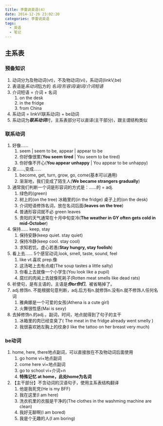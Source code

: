 ```yaml
---
title: 李雷说英语(4)
date: 2014-12-26 23:02:20
categories: 李雷说英语
tags: 
  - 英语
  - 笔记
---
```


## 主系表

### 预备知识
1. 动词分为及物动词(vt)，不及物动词(vi)，系动词(linkV,be)
2. 表语是*系动词*后方的 *名词/形容词/副词/介词短语*
3. 介词短语 = 介词 + 名词
	1. on the desk
	2. in the fridge
	3. from China
4. 系动词 = linkV(联系动词) + be动词
5. 系动词为***联系动词***时，主系表部分可以直译(主干部分)，跟主谓结构类似

### 联系动词
1. 好像……
	1. seem | seem to be, appear | appear to be 
	1. 你好像很累(**You seem tired** | You seem to be tired)
	2. 你好像不开心(**You appear unhappy** | You appear to be unhappy)
2. 变……,变成……
	1. become, get, turn, grow, go, come(基本可以通用)
	2. 渐渐地，我们变成了陌生人(**We became strangers gradually**)
3. 通常我们判断一个词是形容词的方式是：……的 = adj.
	1. 绿色的(green)
	2. 树上的(on the tree) 冰箱里的(in the fridge) 桌子上的(on the desk)
	3. 介词短语修饰名词，放在名词后面(**leaves on the tree**) 
	4. 普通形容词就不必 green leaves
	5. 贵阳的天气通常在十月中旬变冷(**The weather in GY often gets cold in mid-October**)
4. 保持…… keep, stay
	1. 保持安静(keep quiet. stay quiet)
	2. 保持冷静(keep cool. stay cool)
	3. 求知若饥，虚心若愚(**Stay hungry, stay foolish**)
5. 看上去…… 5个感官动词,look, smell, taste, sound, feel
	1. like vt.喜欢 prep.像
	2. 这汤喝上去有点咸(The soup tastes a little salty)
	3. 你看上去就像一个小学生(You look like a pupil)
	4. 腐烂的肉闻上去就像死耗子(Rotten meat smells like dead rats)
6. 祈使句，是有主语的，主语是***你or你们***，被省略掉了。
7. adj.修饰n. 不能根据句意判断，adj.后方有n.就修饰n.没有n.就不修饰人任何名词
	1. 雅典娜是一个可爱的女孩(Athena is a cute girl)
	2. 火舞很性感(Mai is sexy)
8. 去掉修饰n.的adj.，副词，时间，地点就得到了句子的主干
	1. 冰箱里的肉已经变臭了( The meat in the fridge already went smelly )
	2. 我很喜欢她左胸上的纹身(I like the tattoo on her breast very much)

### be动词
1. home, here, there地点副词，可以直接放在不及物动词后面使用
	1. go home vi+地点副词
	2. come here vi+地点副词
	3. go to school vi+介词+n
	4. **特殊记忆 at home，此处home为名词**
2. 【主干部分】不含动词的汉语句子，使用主系表结构翻译
	1. 他是我死党(He is my BFF)
	2. 我在这里(I am here)
	3. 洗衣机里的衣服是干净的(The clothes in the washming machine are clean)
	4. 我好无聊啊(I am bored)
	5. 我是个无趣的人(I am boring)

